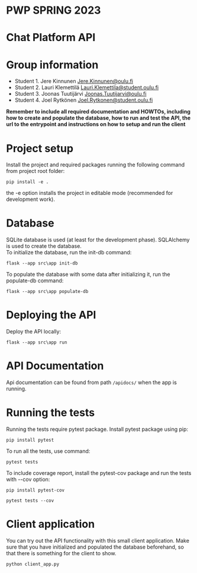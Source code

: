 # PWP SPRING 2023
# Chat Platform API
# Group information
* Student 1. Jere Kinnunen Jere.Kinnunen@oulu.fi
* Student 2. Lauri Klemettilä Lauri.Klemettila@student.oulu.fi
* Student 3. Joonas Tuutijärvi Joonas.Tuutijarvi@oulu.fi
* Student 4. Joel Rytkönen Joel.Rytkonen@student.oulu.fi

__Remember to include all required documentation and HOWTOs, including how to create and populate the database, how to run and test the API, the url to the entrypoint and instructions on how to setup and run the client__

# Project setup
Install the project and required packages running the following command from project root folder:
```
pip install -e .
```
the -e option installs the project in editable mode (recommended for development work).

# Database
SQLite database is used (at least for the development phase).
SQLAlchemy is used to create the database.<br>
To initialize the database, run the init-db command:
```
flask --app src\app init-db
```
To populate the database with some data after initializing it, run the populate-db command:
```
flask --app src\app populate-db
```

# Deploying the API
Deploy the API locally:
```
flask --app src\app run
```

# API Documentation
Api documentation can be found from path <code>/apidocs/</code> when the app is running.

# Running the tests
Running the tests require pytest package. Install pytest package using pip:
```
pip install pytest
```
To run all the tests, use command:
```
pytest tests
```
To include coverage report, install the pytest-cov package and run the tests with --cov option:
```
pip install pytest-cov
```
```
pytest tests --cov
```

# Client application
You can try out the API functionality with this small client application.
Make sure that you have initialized and populated the database beforehand,
so that there is something for the client to show.
```
python client_app.py
```
